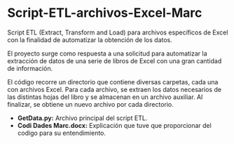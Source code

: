 # Script-ETL-archivos-Excel-Marc
Script ETL (Extract, Transform and Load) para archivos específicos de Excel con la finalidad de automatizar la obtención de los datos.

El proyecto surge como respuesta a una solicitud para automatizar la extracción de datos de una serie de libros de Excel con una gran cantidad de información.

El código recorre un directorio que contiene diversas carpetas, cada una con archivos Excel. Para cada archivo, se extraen los datos necesarios de las distintas hojas del libro y se almacenan en un archivo auxiliar. Al finalizar, se obtiene un nuevo archivo por cada directorio.

- **GetData.py:** Archivo principal del script ETL.
- **Codi Dades Marc.docx:** Explicación que tuve que proporcionar del codigo para su entendimiento.
